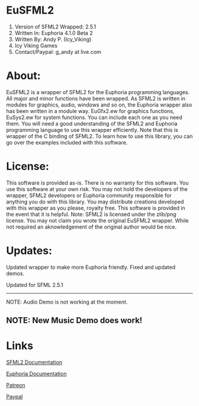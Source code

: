 # EuSFML2
1. Version of SFML2 Wrapped: 2.5.1
2. Written In: Euphoria 4.1.0 Beta 2
3. Written By: Andy P. (Icy_Viking)
4. Icy Viking Games
5. Contact/Paypal: g_andy at live.com

# About:

EuSFML2 is a wrapper of SFML2 for the Euphoria programming languages. All major and minor functions
have been wrapped. As SFML2 is written in modules for graphics, audio, windows and so on, the
Euphoria wrapper also has been written in a module way. EuGfx2.ew for graphics functions, EuSys2.ew
for system functions. You can include each one as you need them. You will need a good understanding
of the SFML2 and Euphoria programming language to use this wrapper efficiently. Note that this is
wrapper of the C binding of SFML2. To learn how to use this library, you can go over the examples
included with this software.


# License:

This software is provided as-is. There is no warranty for this software. You use this software
at your own risk. You may not hold the developers of the wrapper, SFML2 developers or Euphoria
community responsible for anything you do with this library. You may distribute creations developed
with this wrapper as you please, royalty free. This software is provided in the event that it is
helpful. Note: SFML2 is licensed under the zlib/png license. You may not claim you wrote the original
EuSFML2 wrapper. While not required an aknowledgement of the original author would be nice.

# Updates:

Updated wrapper to make more Euphoria friendly. Fixed and updated demos. 

Updated for SFML 2.5.1

-----------------------------------------------------------------------
NOTE: Audio Demo is not working at the moment. 

NOTE: New Music Demo does work!
-----------------------------------------------------------------------
# Links

[SFML2 Documentation](http://www.sfml-dev.org/)

[Euphoria Documentation](https://openeuphoria.org/index.wc)

[Patreon](https://www.patreon.com/CrazyVikingGamer)

[Paypal](paypal.me/IcyViking)
